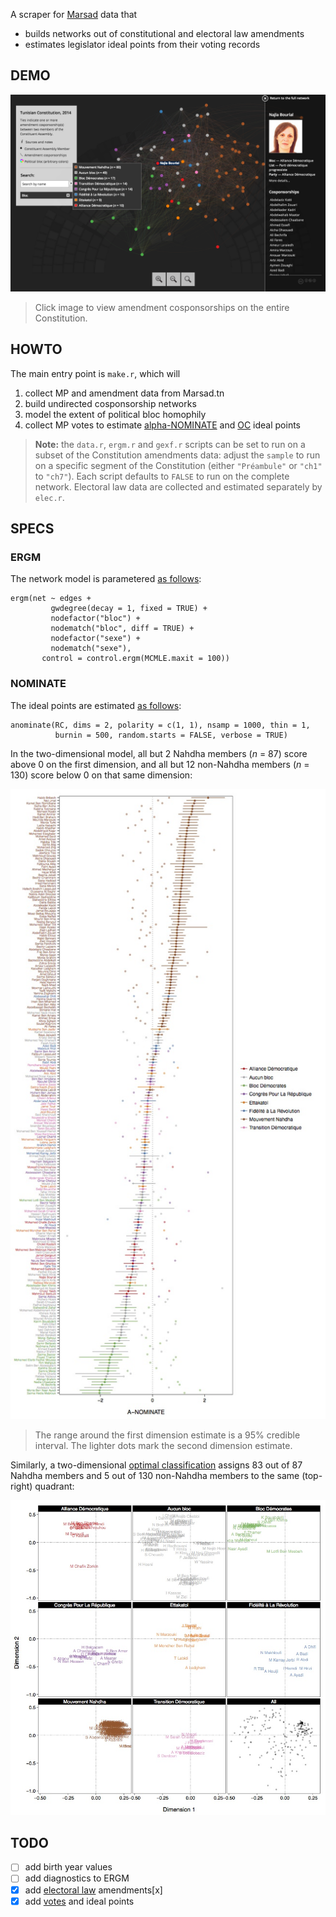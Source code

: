 A scraper for [Marsad](http://www.marsad.tn) data that

* builds networks out of constitutional and electoral law amendments
* estimates legislator ideal points from their voting records

## DEMO

[![](plots/demo.png)](http://briatte.org/marsad/)

> Click image to view amendment cosponsorships on the entire Constitution.

## HOWTO

The main entry point is `make.r`, which will

1. collect MP and amendment data from Marsad.tn
2. build undirected cosponsorship networks
3. model the extent of political bloc homophily
4. collect MP votes to estimate [alpha-NOMINATE](http://cran.r-project.org/web/packages/anominate/) and [OC](http://cran.r-project.org/web/packages/oc/) ideal points

> __Note:__ the `data.r`, `ergm.r` and `gexf.r` scripts can be set to run on a subset of the Constitution amendments data: adjust the `sample` to run on a specific segment of the Constitution (either `"Préambule"` or `"ch1"` to `"ch7"`). Each script defaults to `FALSE` to run on the complete network. Electoral law data are collected and estimated separately by `elec.r`.

## SPECS

### ERGM

The network model is parametered [as follows](https://github.com/briatte/marsad/blob/master/code/ergm.r#L21-L27):

```{S}
ergm(net ~ edges +
         gwdegree(decay = 1, fixed = TRUE) +
         nodefactor("bloc") +
         nodematch("bloc", diff = TRUE) + 
         nodefactor("sexe") +
         nodematch("sexe"),
       control = control.ergm(MCMLE.maxit = 100))
```

### NOMINATE

The ideal points are estimated [as follows](https://github.com/briatte/marsad/blob/master/code/vote.r#L221-L222):

```{S}
anominate(RC, dims = 2, polarity = c(1, 1), nsamp = 1000, thin = 1,
          burnin = 500, random.starts = FALSE, verbose = TRUE)
```

In the two-dimensional model, all but 2 Nahdha members (_n_ = 87) score above 0 on the first dimension, and all but 12 non-Nahdha members (_n_ = 130) score below 0 on that same dimension:

![](plots/idealpoints.jpg)

> The range around the first dimension estimate is a 95% credible interval. The lighter dots mark the second dimension estimate.

Similarly, a two-dimensional [optimal classification][oc] assigns 83 out of 87 Nahdha members and 5 out of 130 non-Nahdha members to the same (top-right) quadrant:

![](plots/oc_2d.jpg)

[oc]: https://github.com/briatte/marsad/blob/master/code/vote.r#L194

## TODO

- [ ] add birth year values
- [ ] add diagnostics to ERGM
- [x] add [electoral law](http://www.marsad.tn/fr/loi_electorale/index) amendments[x]
- [x] add [votes](http://www.marsad.tn/fr/votes) and ideal points
